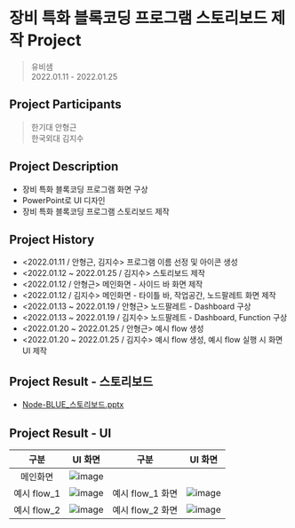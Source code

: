 # 장비 특화 블록코딩 프로그램 스토리보드 제작 Project

> 유비샘   
> 2022.01.11 - 2022.01.25

## Project Participants
> 한기대 안형근   
> 한국외대 김지수

## Project Description
   - 장비 특화 블록코딩 프로그램 화면 구상
   - PowerPoint로 UI 디자인
   - 장비 특화 블록코딩 프로그램 스토리보드 제작
 
## Project History   
- <2022.01.11 / 안형근, 김지수> 프로그램 이름 선정 및 아이콘 생성
- <2022.01.12 ~ 2022.01.25 / 김지수> 스토리보드 제작
- <2022.01.12 / 안형근> 메인화면 - 사이드 바 화면 제작
- <2022.01.12 / 김지수> 메인화면 - 타이틀 바, 작업공간, 노드팔레트 화면 제작
- <2022.01.13 ~ 2022.01.19 / 안형근> 노드팔레트 - Dashboard 구상
- <2022.01.13 ~ 2022.01.19 / 김지수> 노드팔레트 - Dashboard, Function 구상
- <2022.01.20 ~ 2022.01.25 / 안형근> 예시 flow 생성
- <2022.01.20 ~ 2022.01.25 / 김지수> 예시 flow 생성, 예시 flow 실행 시 화면 UI 제작

## Project Result - 스토리보드
- <a href='https://github.com/ssufunny/Internship-2022Winter/blob/main/01.11-01.25/Node-BLUE_%EC%8A%A4%ED%86%A0%EB%A6%AC%EB%B3%B4%EB%93%9C.pptx'>Node-BLUE_스토리보드.pptx</a>

## Project Result - UI
  | 구분 | UI 화면 | 구분 | UI 화면 |
  |:---:|:---:|:---:|:---:|
  | 메인화면 | ![image](https://user-images.githubusercontent.com/67498595/155472582-34eb6503-8e1d-403f-9138-3e977e10d0bd.png) |
  | 예시 flow_1 | ![image](https://user-images.githubusercontent.com/67498595/155473037-e0232130-7369-44f6-900b-1a2172e9df74.png) | 예시 flow_1 화면 | ![image](https://user-images.githubusercontent.com/67498595/155473144-fb3d9420-37d5-44a7-b8cc-8a9fc6de39e7.png) |
  | 예시 flow_2 | ![image](https://user-images.githubusercontent.com/67498595/155473210-0e49e5af-361d-40ac-8c85-bf684810cb6f.png) | 예시 flow_2 화면 | ![image](https://user-images.githubusercontent.com/67498595/155473283-08463668-e98b-4564-be91-dbcc0940a560.png) |